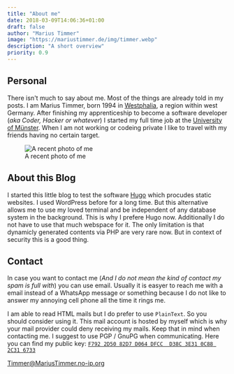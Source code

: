 ```yaml
---
title: "About me"
date: 2018-03-09T14:06:36+01:00
draft: false
author: "Marius Timmer"
image: "https://mariustimmer.de/img/timmer.webp"
description: "A short overview"
priority: 0.9
---
```


## Personal
There isn't much to say about me. Most of the things are already told in my posts. I am Marius Timmer, born 1994 in [Westphalia](https://en.wikipedia.org/wiki/Westphalia), a region within west Germany.
After finishing my apprenticeship to become a software developer (*aka Coder, Hacker or whatever*) I started my full time job at the [University of Münster](https://www.uni-muenster.de/en/). When I am not working or codeing private I like to travel with my friends having no certain target.

<figure class="right">
    <img
        alt="A recent photo of me"
        src="/img/timmer.webp"
        srcset="/img/timmer_small.webp  480w,
                /img/timmer_medium.webp 960w,
                /img/timmer.webp 1024w"
    />
    <figcaption>A recent photo of me</figcaption>
</figure>


## About this Blog
I started this little blog to test the software [Hugo](https://gohugo.io/) which procudes static websites. I used WordPress before for a long time. But this alternative allows me to use my loved terminal and be independent of any database system in the background. This is why I prefere Hugo now. Additionally I do not have to use that much webspace for it. The only limitation is that dynamicly generated contents via PHP are very rare now. But in context of security this is a good thing.


## Contact
In case you want to contact me (*And I do not mean the kind of contact my spam is full with*) you can use email. Usually it is easyer to reach me with a email instead of a WhatsApp message or something because I do not like to answer my annoying cell phone all the time it rings me.

I am able to read HTML mails but I do prefer to use `PlainText`. So you should consider using it. This mail account is hosted by myself which is why your mail provider could deny receiving my mails. Keep that in mind when contacting me. I suggest to use PGP / GnuPG when communicating. Here you can find my public key: [`F792 2D50 82D7 D064 DFCC  D38C 3E31 0C88 2C31 6733`](/timmer_at_mariustimmer_no_ip_org.asc)

[Timmer@MariusTimmer.no-ip.org](mailto:timmer@mariustimmer.no-ip.org)
